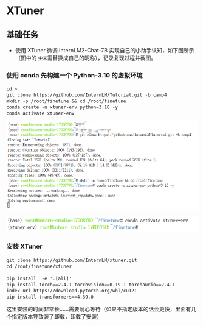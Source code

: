 # XTuner

## 基础任务


* 使用 XTuner 微调 InternLM2-Chat-7B 实现自己的小助手认知，如下图所示（图中的 `尖米`需替换成自己的昵称），记录复现过程并截图。


### 使用 conda 先构建一个 Python-3.10 的虚拟环境

```
cd ~
git clone https://github.com/InternLM/Tutorial.git -b camp4
mkdir -p /root/finetune && cd /root/finetune
conda create -n xtuner-env python=3.10 -y
conda activate xtuner-env
```

![1733315217904](image/readme/1733315217904.png)

![1733315636444](image/readme/1733315636444.png)

### 安装 XTuner

```
git clone https://github.com/InternLM/xtuner.git
cd /root/finetune/xtuner

pip install  -e '.[all]'
pip install torch==2.4.1 torchvision==0.19.1 torchaudio==2.4.1 --index-url https://download.pytorch.org/whl/cu121
pip install transformers==4.39.0
```

 这里安装的时间非常长……需要耐心等待（如果不指定版本的话会更快，里面有几个指定版本导致装了卸载，卸载了安装）
